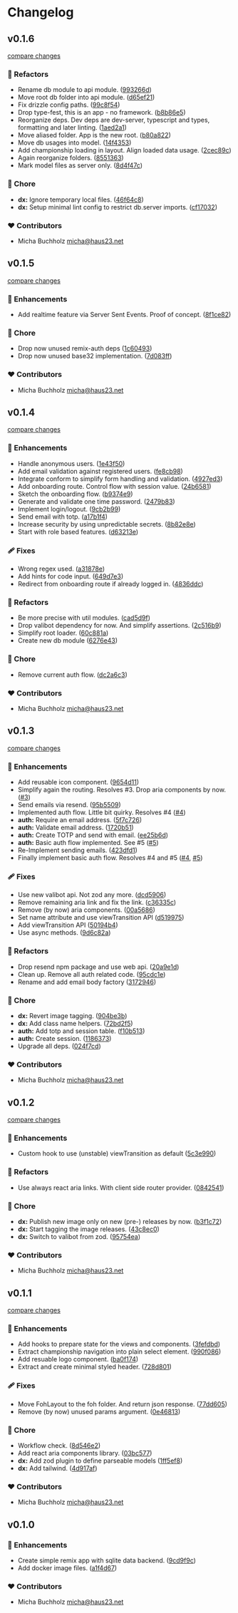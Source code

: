 # Changelog


## v0.1.6

[compare changes](https://github.com/haus23/runde-tips/compare/v0.1.5...v0.1.6)

### 💅 Refactors

- Rename db module to api module. ([993266d](https://github.com/haus23/runde-tips/commit/993266d))
- Move root db folder into api module. ([d65ef21](https://github.com/haus23/runde-tips/commit/d65ef21))
- Fix drizzle config paths. ([99c8f54](https://github.com/haus23/runde-tips/commit/99c8f54))
- Drop type-fest, this is an app - no framework. ([b8b86e5](https://github.com/haus23/runde-tips/commit/b8b86e5))
- Reorganize deps. Dev deps are dev-server, typescript and types, formatting and later linting. ([1aed2a1](https://github.com/haus23/runde-tips/commit/1aed2a1))
- Move aliased folder. App is the new root. ([b80a822](https://github.com/haus23/runde-tips/commit/b80a822))
- Move db usages into model. ([14f4353](https://github.com/haus23/runde-tips/commit/14f4353))
- Add championship loading in layout. Align loaded data usage. ([2cec89c](https://github.com/haus23/runde-tips/commit/2cec89c))
- Again reorganize folders. ([8551363](https://github.com/haus23/runde-tips/commit/8551363))
- Mark model files as server only. ([8d4f47c](https://github.com/haus23/runde-tips/commit/8d4f47c))

### 🏡 Chore

- **dx:** Ignore temporary local files. ([46f64c8](https://github.com/haus23/runde-tips/commit/46f64c8))
- **dx:** Setup minimal lint config to restrict db.server imports. ([cf17032](https://github.com/haus23/runde-tips/commit/cf17032))

### ❤️ Contributors

- Micha Buchholz <micha@haus23.net>

## v0.1.5

[compare changes](https://github.com/haus23/runde-tips/compare/v0.1.4...v0.1.5)

### 🚀 Enhancements

- Add realtime feature via Server Sent Events. Proof of concept. ([8f1ce82](https://github.com/haus23/runde-tips/commit/8f1ce82))

### 🏡 Chore

- Drop now unused remix-auth deps ([1c60493](https://github.com/haus23/runde-tips/commit/1c60493))
- Drop now unused base32 implementation. ([7d083ff](https://github.com/haus23/runde-tips/commit/7d083ff))

### ❤️ Contributors

- Micha Buchholz <micha@haus23.net>

## v0.1.4

[compare changes](https://github.com/haus23/runde-tips/compare/v0.1.3...v0.1.4)

### 🚀 Enhancements

- Handle anonymous users. ([1e43f50](https://github.com/haus23/runde-tips/commit/1e43f50))
- Add email validation against registered users. ([fe8cb98](https://github.com/haus23/runde-tips/commit/fe8cb98))
- Integrate conform to simplify form handling and validation. ([4927ed3](https://github.com/haus23/runde-tips/commit/4927ed3))
- Add onboarding route. Control flow with session value. ([24b6581](https://github.com/haus23/runde-tips/commit/24b6581))
- Sketch the onboarding flow. ([b9374e9](https://github.com/haus23/runde-tips/commit/b9374e9))
- Generate and validate one time password. ([2479b83](https://github.com/haus23/runde-tips/commit/2479b83))
- Implement login/logout. ([9cb2b99](https://github.com/haus23/runde-tips/commit/9cb2b99))
- Send email with totp. ([a17b1f4](https://github.com/haus23/runde-tips/commit/a17b1f4))
- Increase security by using unpredictable secrets. ([8b82e8e](https://github.com/haus23/runde-tips/commit/8b82e8e))
- Start with role based features. ([d63213e](https://github.com/haus23/runde-tips/commit/d63213e))

### 🩹 Fixes

- Wrong regex used. ([a31878e](https://github.com/haus23/runde-tips/commit/a31878e))
- Add hints for code input. ([649d7e3](https://github.com/haus23/runde-tips/commit/649d7e3))
- Redirect from onboarding route if already logged in. ([4836ddc](https://github.com/haus23/runde-tips/commit/4836ddc))

### 💅 Refactors

- Be more precise with util modules. ([cad5d9f](https://github.com/haus23/runde-tips/commit/cad5d9f))
- Drop valibot dependency for now. And simplify assertions. ([2c516b9](https://github.com/haus23/runde-tips/commit/2c516b9))
- Simplify root loader. ([60c881a](https://github.com/haus23/runde-tips/commit/60c881a))
- Create new db module ([6276e43](https://github.com/haus23/runde-tips/commit/6276e43))

### 🏡 Chore

- Remove current auth flow. ([dc2a6c3](https://github.com/haus23/runde-tips/commit/dc2a6c3))

### ❤️ Contributors

- Micha Buchholz <micha@haus23.net>

## v0.1.3

[compare changes](https://github.com/haus23/runde-tips/compare/v0.1.2...v0.1.3)

### 🚀 Enhancements

- Add reusable icon component. ([9654d11](https://github.com/haus23/runde-tips/commit/9654d11))
- Simplify again the routing. Resolves #3. Drop aria components by now. ([#3](https://github.com/haus23/runde-tips/issues/3))
- Send emails via resend. ([95b5509](https://github.com/haus23/runde-tips/commit/95b5509))
- Implemented auth flow. Little bit quirky. Resolves #4 ([#4](https://github.com/haus23/runde-tips/issues/4))
- **auth:** Require an email address. ([5f7c726](https://github.com/haus23/runde-tips/commit/5f7c726))
- **auth:** Validate email address. ([1720b51](https://github.com/haus23/runde-tips/commit/1720b51))
- **auth:** Create TOTP and send with email. ([ee25b6d](https://github.com/haus23/runde-tips/commit/ee25b6d))
- **auth:** Basic auth flow implemented. See #5 ([#5](https://github.com/haus23/runde-tips/issues/5))
- Re-Implement sending emails. ([423dfd1](https://github.com/haus23/runde-tips/commit/423dfd1))
- Finally implement basic auth flow. Resolves #4 and #5 ([#4](https://github.com/haus23/runde-tips/issues/4), [#5](https://github.com/haus23/runde-tips/issues/5))

### 🩹 Fixes

- Use new valibot api. Not zod any more. ([dcd5906](https://github.com/haus23/runde-tips/commit/dcd5906))
- Remove remaining aria link and fix the link. ([c36335c](https://github.com/haus23/runde-tips/commit/c36335c))
- Remove (by now) aria components. ([00a5686](https://github.com/haus23/runde-tips/commit/00a5686))
- Set name attribute and use viewTransition API ([d519975](https://github.com/haus23/runde-tips/commit/d519975))
- Add viewTransition API ([50194b4](https://github.com/haus23/runde-tips/commit/50194b4))
- Use async methods. ([9d6c82a](https://github.com/haus23/runde-tips/commit/9d6c82a))

### 💅 Refactors

- Drop resend npm package and use web api. ([20a9e1d](https://github.com/haus23/runde-tips/commit/20a9e1d))
- Clean up. Remove all auth related code. ([95cdc1e](https://github.com/haus23/runde-tips/commit/95cdc1e))
- Rename and add email body factory ([3172946](https://github.com/haus23/runde-tips/commit/3172946))

### 🏡 Chore

- **dx:** Revert image tagging. ([904be3b](https://github.com/haus23/runde-tips/commit/904be3b))
- **dx:** Add class name helpers. ([72bd2f5](https://github.com/haus23/runde-tips/commit/72bd2f5))
- **auth:** Add totp and session table. ([f10b513](https://github.com/haus23/runde-tips/commit/f10b513))
- **auth:** Create session. ([1186373](https://github.com/haus23/runde-tips/commit/1186373))
- Upgrade all deps. ([024f7cd](https://github.com/haus23/runde-tips/commit/024f7cd))

### ❤️ Contributors

- Micha Buchholz <micha@haus23.net>

## v0.1.2

[compare changes](https://github.com/haus23/runde-tips/compare/v0.1.1...v0.1.2)

### 🚀 Enhancements

- Custom hook to use (unstable) viewTransition as default ([5c3e990](https://github.com/haus23/runde-tips/commit/5c3e990))

### 💅 Refactors

- Use always react aria links. With client side router provider. ([0842541](https://github.com/haus23/runde-tips/commit/0842541))

### 🏡 Chore

- **dx:** Publish new image only on new (pre-) releases by now. ([b3f1c72](https://github.com/haus23/runde-tips/commit/b3f1c72))
- **dx:** Start tagging the image releases. ([43c8ec0](https://github.com/haus23/runde-tips/commit/43c8ec0))
- **dx:** Switch to valibot from zod. ([95754ea](https://github.com/haus23/runde-tips/commit/95754ea))

### ❤️ Contributors

- Micha Buchholz <micha@haus23.net>

## v0.1.1

[compare changes](https://github.com/haus23/runde-tips/compare/v0.1.0...v0.1.1)

### 🚀 Enhancements

- Add hooks to prepare state for the views and components. ([3fefdbd](https://github.com/haus23/runde-tips/commit/3fefdbd))
- Extract championship navigation into plain select element. ([990f086](https://github.com/haus23/runde-tips/commit/990f086))
- Add resuable logo component. ([ba0f174](https://github.com/haus23/runde-tips/commit/ba0f174))
- Extract and create minimal styled header. ([728d801](https://github.com/haus23/runde-tips/commit/728d801))

### 🩹 Fixes

- Move FohLayout to the foh folder. And return json response. ([77dd605](https://github.com/haus23/runde-tips/commit/77dd605))
- Remove (by now) unused params argument. ([0e46813](https://github.com/haus23/runde-tips/commit/0e46813))

### 🏡 Chore

- Workflow check. ([8d546e2](https://github.com/haus23/runde-tips/commit/8d546e2))
- Add react aria components library. ([03bc577](https://github.com/haus23/runde-tips/commit/03bc577))
- **dx:** Add zod plugin to define parseable models ([1ff5ef8](https://github.com/haus23/runde-tips/commit/1ff5ef8))
- **dx:** Add tailwind. ([4d917af](https://github.com/haus23/runde-tips/commit/4d917af))

### ❤️ Contributors

- Micha Buchholz <micha@haus23.net>

## v0.1.0


### 🚀 Enhancements

- Create simple remix app with sqlite data backend. ([9cd9f9c](https://github.com/haus23/runde-tips/commit/9cd9f9c))
- Add docker image files. ([a1f4d67](https://github.com/haus23/runde-tips/commit/a1f4d67))

### ❤️ Contributors

- Micha Buchholz <micha@haus23.net>

